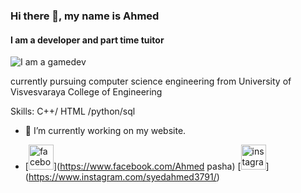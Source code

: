 ### Hi there 👋, my name is Ahmed 
#### I am a developer and part time tuitor
![I am a gamedev](https://t4.ftcdn.net/jpg/04/95/28/65/360_F_495286577_rpsT2Shmr6g81hOhGXALhxWOfx1vOQBa.jpg)

currently pursuing computer science engineering from University of Visvesvaraya College of Engineering

Skills: C++/ HTML /python/sql

- 🔭 I’m currently working on my website.

- [<img src='https://cdn.jsdelivr.net/npm/simple-icons@3.0.1/icons/facebook.svg' alt='facebook' height='40'>](https://www.facebook.com/Ahmed pasha)  [<img src='https://cdn.jsdelivr.net/npm/simple-icons@3.0.1/icons/instagram.svg' alt='instagram' height='40'>] (https://www.instagram.com/syedahmed3791/)
